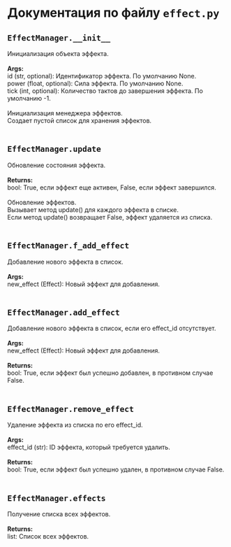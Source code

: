 # Документация по файлу `effect.py`

## `EffectManager.__init__`<br>
Инициализация объекта эффекта.<br>
<br>**Args:**<br>
id (str, optional): Идентификатор эффекта. По умолчанию None.<br>
power (float, optional): Сила эффекта. По умолчанию None.<br>
tick (int, optional): Количество тактов до завершения эффекта. По умолчанию -1.<br>
<br>
Инициализация менеджера эффектов.<br>
Создает пустой список для хранения эффектов.<br>
<br>
## `EffectManager.update`<br>
Обновление состояния эффекта.<br>
<br>**Returns:**<br>
bool: True, если эффект еще активен, False, если эффект завершился.<br>
<br>
Обновление эффектов.<br>
Вызывает метод update() для каждого эффекта в списке.<br>
Если метод update() возвращает False, эффект удаляется из списка.<br>
<br>
## `EffectManager.f_add_effect`<br>
Добавление нового эффекта в список.<br>
<br>**Args:**<br>
new_effect (Effect): Новый эффект для добавления.<br>
<br>
## `EffectManager.add_effect`<br>
Добавление нового эффекта в список, если его effect_id отсутствует.<br>
<br>**Args:**<br>
new_effect (Effect): Новый эффект для добавления.<br>
<br>**Returns:**<br>
bool: True, если эффект был успешно добавлен, в противном случае False.<br>
<br>
## `EffectManager.remove_effect`<br>
Удаление эффекта из списка по его effect_id.<br>
<br>**Args:**<br>
effect_id (str): ID эффекта, который требуется удалить.<br>
<br>**Returns:**<br>
bool: True, если эффект был успешно удален, в противном случае False.<br>
<br>
## `EffectManager.effects`<br>
Получение списка всех эффектов.<br>
<br>**Returns:**<br>
list: Список всех эффектов.<br>
<br>

